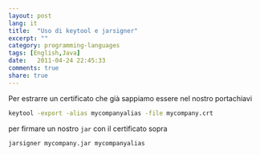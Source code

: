 ```yaml
---
layout: post
lang: it
title:  "Uso di keytool e jarsigner"
excerpt: ""
category: programming-languages
tags: [English,Java]
date:   2011-04-24 22:45:33
comments: true
share: true
---
```


Per estrarre un certificato che già sappiamo essere nel nostro portachiavi

```bash
keytool -export -alias mycompanyalias -file mycompany.crt
```

per firmare un nostro `jar` con il certificato sopra

```bash
jarsigner mycompany.jar mycompanyalias
```